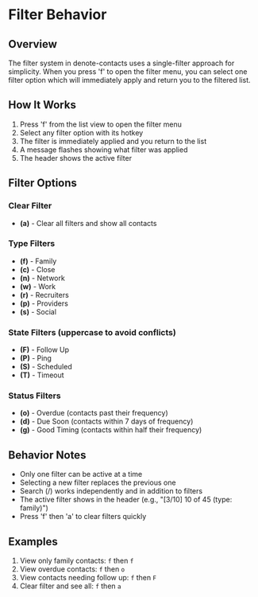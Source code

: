 # Filter Behavior

## Overview

The filter system in denote-contacts uses a single-filter approach for simplicity. When you press 'f' to open the filter menu, you can select one filter option which will immediately apply and return you to the filtered list.

## How It Works

1. Press 'f' from the list view to open the filter menu
2. Select any filter option with its hotkey
3. The filter is immediately applied and you return to the list
4. A message flashes showing what filter was applied
5. The header shows the active filter

## Filter Options

### Clear Filter
- **(a)** - Clear all filters and show all contacts

### Type Filters
- **(f)** - Family
- **(c)** - Close
- **(n)** - Network
- **(w)** - Work
- **(r)** - Recruiters
- **(p)** - Providers
- **(s)** - Social

### State Filters (uppercase to avoid conflicts)
- **(F)** - Follow Up
- **(P)** - Ping
- **(S)** - Scheduled
- **(T)** - Timeout

### Status Filters
- **(o)** - Overdue (contacts past their frequency)
- **(d)** - Due Soon (contacts within 7 days of frequency)
- **(g)** - Good Timing (contacts within half their frequency)

## Behavior Notes

- Only one filter can be active at a time
- Selecting a new filter replaces the previous one
- Search (/) works independently and in addition to filters
- The active filter shows in the header (e.g., "[3/10] 10 of 45 (type: family)")
- Press 'f' then 'a' to clear filters quickly

## Examples

1. View only family contacts: `f` then `f`
2. View overdue contacts: `f` then `o`
3. View contacts needing follow up: `f` then `F`
4. Clear filter and see all: `f` then `a`